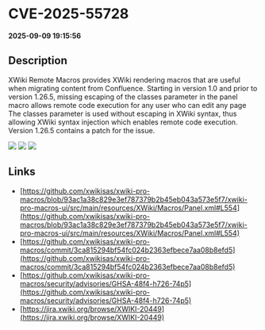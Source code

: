 # CVE-2025-55728

**2025-09-09 19:15:56**

## Description
XWiki Remote Macros provides XWiki rendering macros that are useful when migrating content from Confluence. Starting in version 1.0 and prior to version 1.26.5, missing escaping of the classes parameter in the panel macro allows remote code execution for any user who can edit any page The classes parameter is used without escaping in XWiki syntax, thus allowing XWiki syntax injection which enables remote code execution. Version 1.26.5 contains a patch for the issue.

![](https://img.shields.io/static/v1?label=Score&message=10.0&color=red)
![](https://img.shields.io/static/v1?label=Severity&message=CRITICAL&color=red)
![](https://img.shields.io/static/v1?label=CWE&message=RCE&color=green)

## Links
- [https://github.com/xwikisas/xwiki-pro-macros/blob/93ac1a38c829e3ef787379b2b45eb043a573e5f7/xwiki-pro-macros-ui/src/main/resources/XWiki/Macros/Panel.xml#L554](https://github.com/xwikisas/xwiki-pro-macros/blob/93ac1a38c829e3ef787379b2b45eb043a573e5f7/xwiki-pro-macros-ui/src/main/resources/XWiki/Macros/Panel.xml#L554)
- [https://github.com/xwikisas/xwiki-pro-macros/commit/3ca815294bf54fc024b2363efbece7aa08b8efd5](https://github.com/xwikisas/xwiki-pro-macros/commit/3ca815294bf54fc024b2363efbece7aa08b8efd5)
- [https://github.com/xwikisas/xwiki-pro-macros/security/advisories/GHSA-48f4-h726-74p5](https://github.com/xwikisas/xwiki-pro-macros/security/advisories/GHSA-48f4-h726-74p5)
- [https://jira.xwiki.org/browse/XWIKI-20449](https://jira.xwiki.org/browse/XWIKI-20449)
